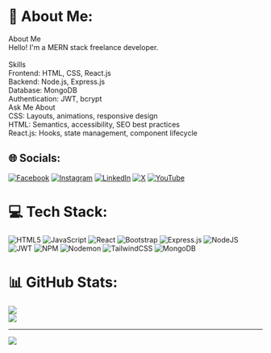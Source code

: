 # 💫 About Me:

About Me<br>Hello! I'm a MERN stack freelance developer.<br><br>Skills<br>Frontend: HTML, CSS, React.js<br>Backend: Node.js, Express.js<br>Database: MongoDB<br>Authentication: JWT, bcrypt<br>Ask Me About<br>CSS: Layouts, animations, responsive design<br>HTML: Semantics, accessibility, SEO best practices<br>React.js: Hooks, state management, component lifecycle

## 🌐 Socials:

[![Facebook](https://img.shields.io/badge/Facebook-%231877F2.svg?logo=Facebook&logoColor=white)](https://www.facebook.com/hunter.baburam) [![Instagram](https://img.shields.io/badge/Instagram-%23E4405F.svg?logo=Instagram&logoColor=white)](https://instagram.com/bbramadhikari) [![LinkedIn](https://img.shields.io/badge/LinkedIn-%230077B5.svg?logo=linkedin&logoColor=white)](https://www.linkedin.com/in/baburam-adhikari-0b74811a0/) [![X](https://img.shields.io/badge/X-black.svg?logo=X&logoColor=white)](https://x.com/tellbabu) [![YouTube](https://img.shields.io/badge/YouTube-%23FF0000.svg?logo=YouTube&logoColor=white)](https://youtube.com/@baburamadhikari4693)

# 💻 Tech Stack:

![HTML5](https://img.shields.io/badge/html5-%23E34F26.svg?style=for-the-badge&logo=html5&logoColor=white) ![JavaScript](https://img.shields.io/badge/javascript-%23323330.svg?style=for-the-badge&logo=javascript&logoColor=%23F7DF1E) ![React](https://img.shields.io/badge/react-%2320232a.svg?style=for-the-badge&logo=react&logoColor=%2361DAFB) ![Bootstrap](https://img.shields.io/badge/bootstrap-%238511FA.svg?style=for-the-badge&logo=bootstrap&logoColor=white) ![Express.js](https://img.shields.io/badge/express.js-%23404d59.svg?style=for-the-badge&logo=express&logoColor=%2361DAFB) ![NodeJS](https://img.shields.io/badge/node.js-6DA55F?style=for-the-badge&logo=node.js&logoColor=white) ![JWT](https://img.shields.io/badge/JWT-black?style=for-the-badge&logo=JSON%20web%20tokens) ![NPM](https://img.shields.io/badge/NPM-%23CB3837.svg?style=for-the-badge&logo=npm&logoColor=white) ![Nodemon](https://img.shields.io/badge/NODEMON-%23323330.svg?style=for-the-badge&logo=nodemon&logoColor=%BBDEAD) ![TailwindCSS](https://img.shields.io/badge/tailwindcss-%2338B2AC.svg?style=for-the-badge&logo=tailwind-css&logoColor=white) ![MongoDB](https://img.shields.io/badge/MongoDB-%234ea94b.svg?style=for-the-badge&logo=mongodb&logoColor=white)

# 📊 GitHub Stats:

![](https://github-readme-streak-stats.herokuapp.com/?user=bbramadhikari&theme=dark&hide_border=false)<br/>
![](https://github-readme-stats.vercel.app/api/top-langs/?username=bbramadhikari&theme=dark&hide_border=false&include_all_commits=false&count_private=false&layout=compact)

---

[![](https://visitcount.itsvg.in/api?id=babuadhikari&icon=0&color=0)](https://visitcount.itsvg.in)
